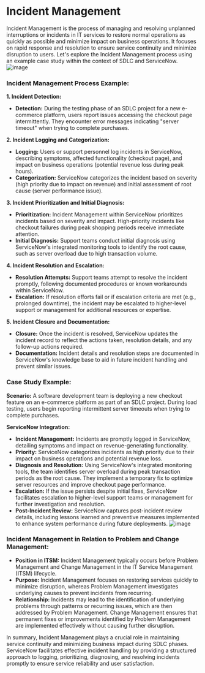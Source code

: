 # Incident Management
Incident Management is the process of managing and resolving unplanned interruptions or incidents in IT services to restore normal operations as quickly as possible and minimize impact on business operations. It focuses on rapid response and resolution to ensure service continuity and minimize disruption to users. Let's explore the Incident Management process using an example case study within the context of SDLC and ServiceNow.
![image](https://github.com/kmitsolution/SDLC/assets/84008107/2c2fa296-d25e-4b3c-b112-1f2ef7ab8e23)


### Incident Management Process Example:

**1. Incident Detection:**
   - **Detection:** During the testing phase of an SDLC project for a new e-commerce platform, users report issues accessing the checkout page intermittently. They encounter error messages indicating "server timeout" when trying to complete purchases.

**2. Incident Logging and Categorization:**
   - **Logging:** Users or support personnel log incidents in ServiceNow, describing symptoms, affected functionality (checkout page), and impact on business operations (potential revenue loss during peak hours).
   - **Categorization:** ServiceNow categorizes the incident based on severity (high priority due to impact on revenue) and initial assessment of root cause (server performance issue).

**3. Incident Prioritization and Initial Diagnosis:**
   - **Prioritization:** Incident Management within ServiceNow prioritizes incidents based on severity and impact. High-priority incidents like checkout failures during peak shopping periods receive immediate attention.
   - **Initial Diagnosis:** Support teams conduct initial diagnosis using ServiceNow's integrated monitoring tools to identify the root cause, such as server overload due to high transaction volume.

**4. Incident Resolution and Escalation:**
   - **Resolution Attempts:** Support teams attempt to resolve the incident promptly, following documented procedures or known workarounds within ServiceNow.
   - **Escalation:** If resolution efforts fail or if escalation criteria are met (e.g., prolonged downtime), the incident may be escalated to higher-level support or management for additional resources or expertise.

**5. Incident Closure and Documentation:**
   - **Closure:** Once the incident is resolved, ServiceNow updates the incident record to reflect the actions taken, resolution details, and any follow-up actions required.
   - **Documentation:** Incident details and resolution steps are documented in ServiceNow's knowledge base to aid in future incident handling and prevent similar issues.

### Case Study Example:

**Scenario:** A software development team is deploying a new checkout feature on an e-commerce platform as part of an SDLC project. During load testing, users begin reporting intermittent server timeouts when trying to complete purchases.

**ServiceNow Integration:**
- **Incident Management:** Incidents are promptly logged in ServiceNow, detailing symptoms and impact on revenue-generating functionality.
- **Priority:** ServiceNow categorizes incidents as high priority due to their impact on business operations and potential revenue loss.
- **Diagnosis and Resolution:** Using ServiceNow's integrated monitoring tools, the team identifies server overload during peak transaction periods as the root cause. They implement a temporary fix to optimize server resources and improve checkout page performance.
- **Escalation:** If the issue persists despite initial fixes, ServiceNow facilitates escalation to higher-level support teams or management for further investigation and resolution.
- **Post-Incident Review:** ServiceNow captures post-incident review details, including lessons learned and preventive measures implemented to enhance system performance during future deployments.
![image](https://github.com/kmitsolution/SDLC/assets/84008107/c855148a-3f6e-46e1-b251-7da87980b271)

### Incident Management in Relation to Problem and Change Management:

- **Position in ITSM:** Incident Management typically occurs before Problem Management and Change Management in the IT Service Management (ITSM) lifecycle.
- **Purpose:** Incident Management focuses on restoring services quickly to minimize disruption, whereas Problem Management investigates underlying causes to prevent incidents from recurring.
- **Relationship:** Incidents may lead to the identification of underlying problems through patterns or recurring issues, which are then addressed by Problem Management. Change Management ensures that permanent fixes or improvements identified by Problem Management are implemented effectively without causing further disruption.

In summary, Incident Management plays a crucial role in maintaining service continuity and minimizing business impact during SDLC phases. ServiceNow facilitates effective incident handling by providing a structured approach to logging, prioritizing, diagnosing, and resolving incidents promptly to ensure service reliability and user satisfaction.

